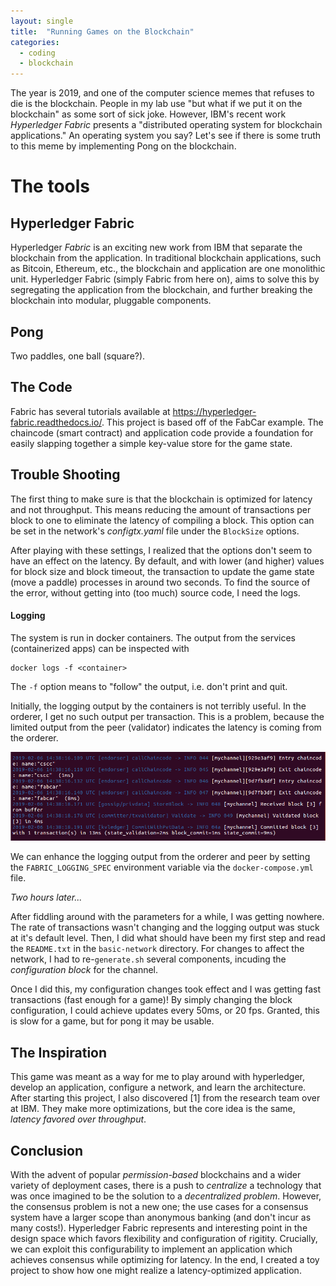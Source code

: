 ```yaml
---
layout: single
title:  "Running Games on the Blockchain"
categories: 
  - coding
  - blockchain
---
```


The year is 2019, and one of the computer science memes that refuses to die is the blockchain.
People in my lab use "but what if we put it on the blockchain" as some sort of sick joke.
However, IBM's recent work _Hyperledger Fabric_ presents a "distributed operating system for blockchain applications."
An operating system you say?
Let's see if there is some truth to this meme by implementing Pong on the blockchain.

The tools
======

Hyperledger Fabric
----
Hyperledger _Fabric_ is an exciting new work from IBM that separate the blockchain from the application.
In traditional blockchain applications, such as Bitcoin, Ethereum, etc., the blockchain and application are one monolithic unit.
Hyperledger Fabric (simply Fabric from here on), aims to solve this by segregating the application from the blockchain, and further breaking the blockchain into modular, pluggable components.

Pong
----
Two paddles, one ball (square?).

## The Code
Fabric has several tutorials available at https://hyperledger-fabric.readthedocs.io/.
This project is based off of the FabCar example.
The chaincode (smart contract) and application code provide a foundation for easily slapping together a simple key-value store for the game state.

## Trouble Shooting
The first thing to make sure is that the blockchain is optimized for latency and not throughput.
This means reducing the amount of transactions per block to one to eliminate the latency of compiling a block.
This option can be set in the network's _configtx.yaml_ file under the `BlockSize` options.

After playing with these settings, I realized that the options don't seem to have an effect on the latency.
By default, and with lower (and higher) values for block size and block timeout, the transaction to update the game state (move a paddle) processes in around two seconds.
To find the source of the error, without getting into (too much) source code, I need the logs.

#### Logging
The system is run in docker containers.
The output from the services (containerized apps) can be inspected with
```
docker logs -f <container>
```
The `-f` option means to "follow" the output, i.e. don't print and quit.

Initially, the logging output by the containers is not terribly useful.
In the orderer, I get no such output per transaction.
This is a problem, because the limited output from the peer (validator) indicates the latency is coming from the orderer.

![Peer Log Default](images/games-on-the-blockchain/peer_log0.png)

We can enhance the logging output from the orderer and peer by setting the `FABRIC_LOGGING_SPEC` environment variable via the `docker-compose.yml` file.

_Two hours later..._

After fiddling around with the parameters for a while, I was getting nowhere.
The rate of transactions wasn't changing and the logging output was stuck at it's default level.
Then, I did what should have been my first step and read the `README.txt` in the `basic-network` directory.
For changes to affect the network, I had to re-`generate.sh` several components, incuding the _configuration block_ for the channel.

Once I did this, my configuration changes took effect and I was getting fast transactions (fast enough for a game)!
By simply changing the block configuration, I could achieve updates every 50ms, or 20 fps.
Granted, this is slow for a game, but for pong it may be usable.

## The Inspiration
This game was meant as a way for me to play around with hyperledger, develop an application, configure a network, and learn the architecture.
After starting this project, I also discovered [1] from the research team over at IBM.
They make more optimizations, but the core idea is the same, _latency favored over throughput_.

## Conclusion
With the advent of popular _permission-based_ blockchains and a wider variety of deployment cases, there is a push to _centralize_ a technology that was once imagined to be the solution to a _decentralized problem_.
However, the consensus problem is not a new one; the use cases for a consensus system have a larger scope than anonymous banking (and don't incur as many costs!).
Hyperledger Fabric represents and interesting point in the design space which favors flexibility and configuration of rigitity.
Crucially, we can exploit this configurability to implement an application which achieves consensus while optimizing for latency.
In the end, I created a toy project to show how one might realize a latency-optimized application.
